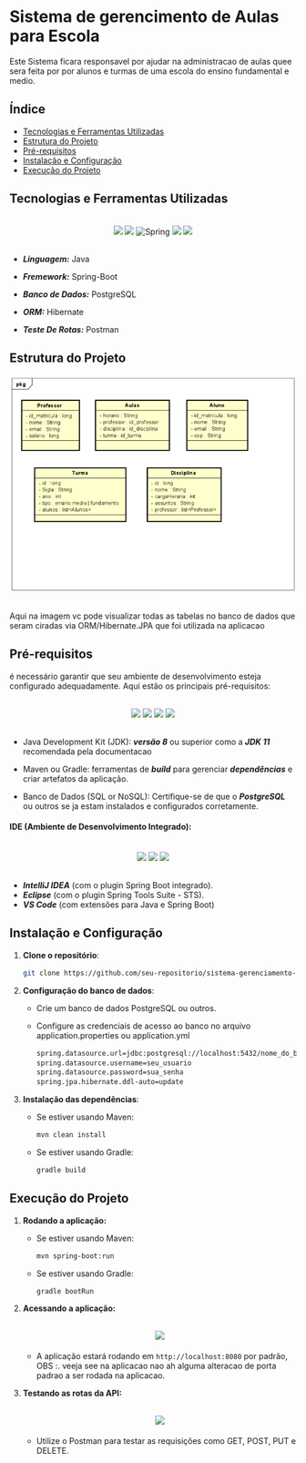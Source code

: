 # Sistema de gerencimento de Aulas para Escola

Este Sistema ficara responsavel por ajudar na administracao de aulas quee sera feita por por alunos e turmas de uma escola do ensino fundamental e medio.

## Índice

- [Tecnologias e Ferramentas Utilizadas](#tecnologias-e-ferramentas-utilizadas)
- [Estrutura do Projeto](#estrutura-do-projeto)
- [Pré-requisitos](#pré-requisitos)
- [Instalação e Configuração](#instalação-e-configuração)
- [Execução do Projeto](#execução-do-projeto)

## Tecnologias e Ferramentas Utilizadas

<br>
<div style="display: inline_block" align="center">

<img width="100" src="https://skillicons.dev/icons?i=java">
<img width="100" src="https://skillicons.dev/icons?i=spring">
<img width="100" alt="Spring" width="120" src="https://skillicons.dev/icons?i=hibernate">
<img width="100" src="https://skillicons.dev/icons?i=postgres">
<img width="100" src="https://skillicons.dev/icons?i=postman">

</div>
<br>

- ***Linguagem:*** Java

- ***Fremework:*** Spring-Boot 

- ***Banco de Dados:*** PostgreSQL 

- ***ORM:*** Hibernate

- ***Teste De Rotas:*** Postman 
## Estrutura do Projeto

<div align="center" style="display: inline_block">
<img  alt="java" width="700" src="./images/image.png">
</div>

<br>

Aqui na imagem vc pode visualizar todas as tabelas no banco de dados que seram ciradas via ORM/Hibernate.JPA que foi utilizada na aplicacao 

## Pré-requisitos

é necessário garantir que seu ambiente de desenvolvimento esteja configurado adequadamente. Aqui estão os principais pré-requisitos:

<br>
<div style="display: inline_block" align="center">

<img width="100" src="https://skillicons.dev/icons?i=java">
<img width="100" src="https://skillicons.dev/icons?i=maven">
<img width="100" src="https://skillicons.dev/icons?i=gradle">
<img width="100" src="https://skillicons.dev/icons?i=mysql">

</div>
<br>

- Java Development Kit (JDK): ***versão 8*** ou superior como a ***JDK 11*** recomendada pela documentacao

- Maven ou Gradle: ferramentas de ***build*** para gerenciar ***dependências*** e criar artefatos da aplicação.

- Banco de Dados (SQL or NoSQL): Certifique-se de que o ***PostgreSQL*** ou outros se ja estam instalados e configurados corretamente.

#### IDE (Ambiente de Desenvolvimento Integrado):

<br>
<div style="display: inline_block" align="center">

<img width="100" src="https://skillicons.dev/icons?i=vscode">
<img width="100" src="https://skillicons.dev/icons?i=eclipse">
<img width="100" src="https://skillicons.dev/icons?i=idea">

</div>
<br>

 - ***IntelliJ IDEA*** (com o plugin Spring Boot integrado).
 - ***Eclipse*** (com o plugin Spring Tools Suite - STS).
 - ***VS Code*** (com extensões para Java e Spring Boot)


## Instalação e Configuração

1. **Clone o repositório**:
    ```bash
    git clone https://github.com/seu-repositorio/sistema-gerenciamento-escola.git
    ```
2. **Configuração do banco de dados**:

    - Crie um banco de dados PostgreSQL ou outros.
    - Configure as credenciais de acesso ao banco no arquivo application.properties ou application.yml

        ```bash
        spring.datasource.url=jdbc:postgresql://localhost:5432/nome_do_banco
        spring.datasource.username=seu_usuario
        spring.datasource.password=sua_senha
        spring.jpa.hibernate.ddl-auto=update
        ```

3. **Instalação das dependências**:

    - Se estiver usando Maven:

        ```bash
        mvn clean install
        ```

    - Se estiver usando Gradle:

        ```bash
        gradle build
        ```

## Execução do Projeto

1. **Rodando a aplicação:**

    - Se estiver usando Maven:

        ```bash
        mvn spring-boot:run
        ```

    - Se estiver usando Gradle:

        ```bash
        gradle bootRun
        ```

2. **Acessando a aplicação:**

    <br>
    <div style="display: inline_block" align="center">

    <img width="100" src="https://cdn.jsdelivr.net/gh/devicons/devicon@latest/icons/chrome/chrome-original.svg" />

    </div>
    <br>

    - A aplicação estará rodando em ```http://localhost:8080``` por padrão, OBS :. veeja see na aplicacao nao ah alguma alteracao de porta padrao a ser rodada na aplicacao.

3. **Testando as rotas da API:**

    <br>
    <div style="display: inline_block" align="center">

    <img width="100" src="https://skillicons.dev/icons?i=postman">

    </div>
    <br>

    - Utilize o Postman para testar as requisições como GET, POST, PUT e DELETE.
